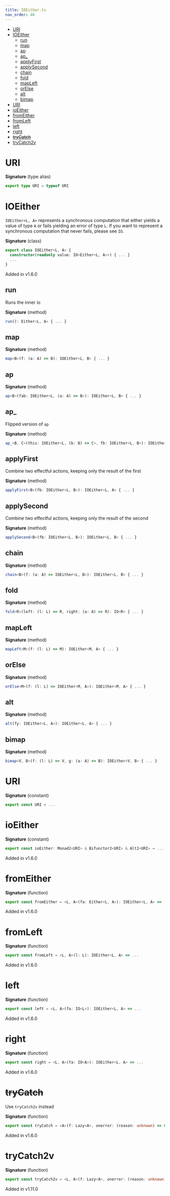 ```yaml
---
title: IOEither.ts
nav_order: 46
---
```


<!-- START doctoc generated TOC please keep comment here to allow auto update -->
<!-- DON'T EDIT THIS SECTION, INSTEAD RE-RUN doctoc TO UPDATE -->


- [URI](#uri)
- [IOEither](#ioeither)
  - [run](#run)
  - [map](#map)
  - [ap](#ap)
  - [ap\_](#ap%5C_)
  - [applyFirst](#applyfirst)
  - [applySecond](#applysecond)
  - [chain](#chain)
  - [fold](#fold)
  - [mapLeft](#mapleft)
  - [orElse](#orelse)
  - [alt](#alt)
  - [bimap](#bimap)
- [URI](#uri-1)
- [ioEither](#ioeither)
- [fromEither](#fromeither)
- [fromLeft](#fromleft)
- [left](#left)
- [right](#right)
- [~~tryCatch~~](#trycatch)
- [tryCatch2v](#trycatch2v)

<!-- END doctoc generated TOC please keep comment here to allow auto update -->

# URI

**Signature** (type alias)

```ts
export type URI = typeof URI
```

# IOEither

`IOEither<L, A>` represents a synchronous computation that either yields a value of type `A` or fails yielding an
error of type `L`. If you want to represent a synchronous computation that never fails, please see `IO`.

**Signature** (class)

```ts
export class IOEither<L, A> {
  constructor(readonly value: IO<Either<L, A>>) { ... }
  ...
}
```

Added in v1.6.0

## run

Runs the inner io

**Signature** (method)

```ts
run(): Either<L, A> { ... }
```

## map

**Signature** (method)

```ts
map<B>(f: (a: A) => B): IOEither<L, B> { ... }
```

## ap

**Signature** (method)

```ts
ap<B>(fab: IOEither<L, (a: A) => B>): IOEither<L, B> { ... }
```

## ap\_

Flipped version of `ap`

**Signature** (method)

```ts
ap_<B, C>(this: IOEither<L, (b: B) => C>, fb: IOEither<L, B>): IOEither<L, C> { ... }
```

## applyFirst

Combine two effectful actions, keeping only the result of the first

**Signature** (method)

```ts
applyFirst<B>(fb: IOEither<L, B>): IOEither<L, A> { ... }
```

## applySecond

Combine two effectful actions, keeping only the result of the second

**Signature** (method)

```ts
applySecond<B>(fb: IOEither<L, B>): IOEither<L, B> { ... }
```

## chain

**Signature** (method)

```ts
chain<B>(f: (a: A) => IOEither<L, B>): IOEither<L, B> { ... }
```

## fold

**Signature** (method)

```ts
fold<R>(left: (l: L) => R, right: (a: A) => R): IO<R> { ... }
```

## mapLeft

**Signature** (method)

```ts
mapLeft<M>(f: (l: L) => M): IOEither<M, A> { ... }
```

## orElse

**Signature** (method)

```ts
orElse<M>(f: (l: L) => IOEither<M, A>): IOEither<M, A> { ... }
```

## alt

**Signature** (method)

```ts
alt(fy: IOEither<L, A>): IOEither<L, A> { ... }
```

## bimap

**Signature** (method)

```ts
bimap<V, B>(f: (l: L) => V, g: (a: A) => B): IOEither<V, B> { ... }
```

# URI

**Signature** (constant)

```ts
export const URI = ...
```

# ioEither

**Signature** (constant)

```ts
export const ioEither: Monad2<URI> & Bifunctor2<URI> & Alt2<URI> = ...
```

Added in v1.6.0

# fromEither

**Signature** (function)

```ts
export const fromEither = <L, A>(fa: Either<L, A>): IOEither<L, A> => ...
```

Added in v1.6.0

# fromLeft

**Signature** (function)

```ts
export const fromLeft = <L, A>(l: L): IOEither<L, A> => ...
```

Added in v1.6.0

# left

**Signature** (function)

```ts
export const left = <L, A>(fa: IO<L>): IOEither<L, A> => ...
```

Added in v1.6.0

# right

**Signature** (function)

```ts
export const right = <L, A>(fa: IO<A>): IOEither<L, A> => ...
```

Added in v1.6.0

# ~~tryCatch~~

Use `tryCatch2v` instead

**Signature** (function)

```ts
export const tryCatch = <A>(f: Lazy<A>, onerror: (reason: unknown) => Error = toError): IOEither<Error, A> => ...
```

Added in v1.6.0

# tryCatch2v

**Signature** (function)

```ts
export const tryCatch2v = <L, A>(f: Lazy<A>, onerror: (reason: unknown) => L): IOEither<L, A> => ...
```

Added in v1.11.0

